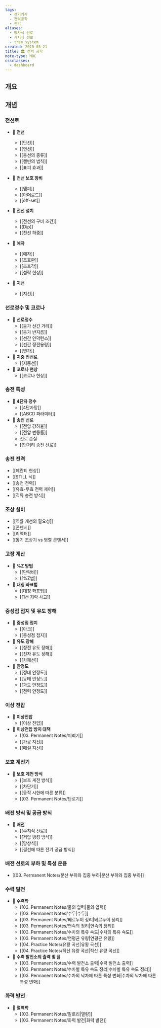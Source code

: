 ```yaml
---
tags:
  - 전기기사
  - 전력공학
  - 전기
aliases:
  - 방사식 선로
  - 가지식 선로
  - tree system
created: 2025-03-21
title: 🏛️ 전력 공학
note-type: MOC
cssclasses:
  - dashboard
---
```


## 개요

## 개념

### 전선로

- 📖 **전선**
	- [[단선]]
	- [[연선]]
	- [[동선의 종류]]
	- [[캘빈의 법칙]]
	- [[표피 효과]]
	
- 📖 **전선 보호 장비**
	- [[댐퍼]]
	- [[아머로드]]
	- [[off-set]]
- 📖 **전선 설치**
	- [[전선의 구비 조건]]
	- [[Dip]]
	- [[전선 하중]]
- 📖 **애자**
	- [[애자]]
	- [[초호환]]
	- [[초호각]]
	- [[섬락 현상]]
- 📖 **지선**
	- [[지선]]

### 선로정수 및 코로나

- 📖 **선로정수**
	- [[등가 선간 거리]]
	- [[등가 반지름]]
	- [[선간 인덕턴스]]
	- [[선간 정전용량]]
	- [[연가]]
- 📖 **지중 전선로**
	- [[지중선]]
- 📖 **코로나 현상**
	- [[코로나 현상]]
### 송전 특성
- 📖 **4단자 정수**
	- [[4단자망]]
	- [[ABCD 파라미터]]
- 📖 **송전 선로**
	- [[전압 강하율]]
	- [[전압 변동률]]
	- 선로 손실
	- [[단거리 송전 선로]]

### 송전 전력
- [[페란티 현상]]
- [[STILL 식]]
- [[송전 전력]]
- [[유효-무효 전력 제어]]
- [[직류 송전 방식]]
### 조상 설비
- [[역률 개선의 필요성]]
- [[콘덴서]]
- [[리액터]]
- [[동기 조상기 vs 병렬 콘덴서]]




### 고장 계산
- 📖 **%Z 방법**
	- [[단락비]]
	- [[%Z법]]
- 📖 **대칭 좌표법**
	- [[대칭 좌표법]]
	- [[1선 지락 사고]]

### 중성접 접지 및 유도 장해
- 📖 **중성점 접지**
	- [[아크]]
	- [[중성점 접지]]
- 📖 **유도 장해**
	- [[정전 유도 장해]]
	- [[전자 유도 장해]]
	- [[차폐선]]
- 📖 **안정도**
	- [[정태 안정도]]
	- [[동태 안정도]]
	- [[과도 안정도]]
	- [[전력 안정도]]
### 이상 전압

- 📖 **이상전압**
	- [[이상 전압]]
- 📖 **이상전압 방지 대책**
	- [[03. Permanent Notes/피뢰기]]
	- [[가공 지선]]
	- [[매설 지선]]


### 보호 계전기
- 📖 **보호 계전 방식**
	- [[보호 계전 방식]]
	- [[차단기]]
	- [[동작 시한에 따른 분류]]
	- [[03. Permanent Notes/단로기]]
### 배전 방식 및 공급 방식
- 📖 **배전**
	- [[수지식 선로]]
	- [[저압 뱅킹 방식]]
	- [[망상식]]
	- [[결선에 따른 전기 공급 방식]]

### 배전 선로의 부하 및 특성 운용
- [[03. Permanent Notes/분산 부하와 집중 부하|분산 부하와 집중 부하]]
### 수력 발전
- 📖 **수력학**
	- [[03. Permanent Notes/물의 압력|물의 압력]]
	- [[03. Permanent Notes/수두|수두]]
	- [[03. Permanent Notes/베르누이 정리|베르누이 정리]]
	- [[03. Permanent Notes/연속의 정리|연속의 정리]]
	- [[03. Permanent Notes/수차의 특유 속도|수차의 특유 속도]]
	- [[03. Permanent Notes/연평균 유량|연평균 유량]]
	- [[04. Practice Notes/유황 곡선|유황 곡선]]
	- [[04. Practice Notes/적산 유량 곡선|적산 유량 곡선]]
- 📖 **수력 발전소의 출력 및 댐**
	- [[03. Permanent Notes/수력 발전소 출력|수력 발전소 출력]]
	- [[03. Permanent Notes/수차별 특유 속도 정리|수차별 특유 속도 정리]]
	- [[03. Permanent Notes/수차의 낙차에 따른 특성 변화|수차의 낙차에 따른 특성 변화]]

### 화력 발전
- 📖 **열역학**
	- [[03. Permanent Notes/칼로리|열량]]
	- [[03. Permanent Notes/화력 발전|화력 발전]]